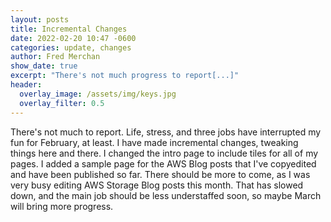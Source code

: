 ```yaml
---
layout: posts
title: Incremental Changes
date: 2022-02-20 10:47 -0600
categories: update, changes
author: Fred Merchan
show_date: true
excerpt: "There's not much progress to report[...]"
header:
  overlay_image: /assets/img/keys.jpg
  overlay_filter: 0.5
---
```


There's not much to report. Life, stress, and three jobs have interrupted my fun for February, at least. I have made incremental changes, tweaking things here and there. I changed the intro page to include tiles for all of my pages. I added a sample page for the AWS Blog posts that I've copyedited and have been published so far. There should be more to come, as I was very busy editing AWS Storage Blog posts this month. That has slowed down, and the main job should be less understaffed soon, so maybe March will bring more progress.
